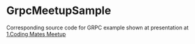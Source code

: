 # GrpcMeetupSample

Corresponding source code for GRPC example shown at presentation at  [1.Coding Mates Meetup](https://www.eventbrite.de/e/1-coding-mates-meetup-tickets-428149525757?aff=ebdshpsearchautocomplete)
